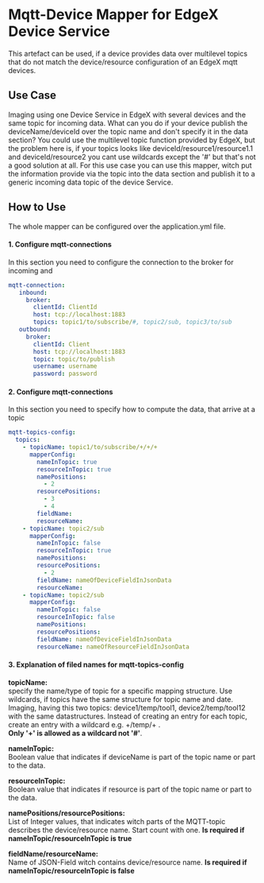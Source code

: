 # Mqtt-Device Mapper for EdgeX Device Service

This artefact can be used, if a device provides data over multilevel topics that do not 
match the device/resource configuration of an EdgeX mqtt devices. 

## Use Case
Imaging using one Device Service in EdgeX with several devices and the same topic for incoming data.
What can you do if your device publish the deviceName/deviceId over the topic name and don't specify it
in the data section? You could use the multilevel topic function provided by EdgeX, but the
problem here is, if your topics looks like deviceId/resource1/resource1.1 and deviceId/resource2 you cant 
use wildcards except the '#' but that's not a good solution at all. 
For this use case you can use this mapper, witch put the information provide via the topic
into the data section and publish it to a generic incoming data topic of the device Service.

## How to Use 

The whole mapper can be configured over the application.yml file.

#### 1. Configure mqtt-connections
In this section you need to configure the connection to the broker for incoming and 
```yml
mqtt-connection:
   inbound:
     broker:
       clientId: ClientId
       host: tcp://localhost:1883
       topics: topic1/to/subscribe/#, topic2/sub, topic3/to/sub
   outbound:
     broker:
       clientId: Client
       host: tcp://localhost:1883
       topic: topic/to/publish
       username: username
       password: password
```
#### 2. Configure mqtt-connections
In this section you need to specify how to compute the data, that arrive at a topic
```yml
mqtt-topics-config:
  topics:
    - topicName: topic1/to/subscribe/+/+/+
      mapperConfig:
        nameInTopic: true
        resourceInTopic: true
        namePositions:
          - 2
        resourcePositions:
          - 3
          - 4
        fieldName:
        resourceName:
    - topicName: topic2/sub
      mapperConfig:
        nameInTopic: false
        resourceInTopic: true
        namePositions:
        resourcePositions:
          - 2
        fieldName: nameOfDeviceFieldInJsonData
        resourceName:
    - topicName: topic2/sub
      mapperConfig:
        nameInTopic: false
        resourceInTopic: false
        namePositions:
        resourcePositions:
        fieldName: nameOfDeviceFieldInJsonData
        resourceName: nameOfResourceFieldInJsonData
```

#### 3. Explanation of filed names for mqtt-topics-config

**topicName:**<br>
specify the name/type of topic for a specific mapping structure. Use 
wildcards, if topics have the same structure for topic name and date.
Imaging, having this two topics: device1/temp/tool1, device2/temp/tool12 with the same 
datastructures. Instead of creating an entry for each topic, create an entry with a 
wildcard e.g. +/temp/+ . <br>
**Only '+' is allowed as a wildcard not '#'**.<br>

**nameInTopic:**<br>
Boolean value that indicates if deviceName is part of the topic name or part to the data.<br>

**resourceInTopic:**<br>
Boolean value that indicates if resource is part of the topic name or part to the data.<br>

**namePositions/resourcePositions:**<br>
List of Integer values, that indicates witch parts of the MQTT-topic describes the 
device/resource name. Start count with one. **Is required if nameInTopic/resourceInTopic is
true**<br>

**fieldName/resourceName:**<br>
Name of JSON-Field witch contains device/resource name. **Is required if nameInTopic/resourceInTopic is
false**<br>
